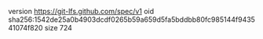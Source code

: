 version https://git-lfs.github.com/spec/v1
oid sha256:1542de25a0b4903dcdf0265b59a659d5fa5bddbb80fc985144f943541074f820
size 724

